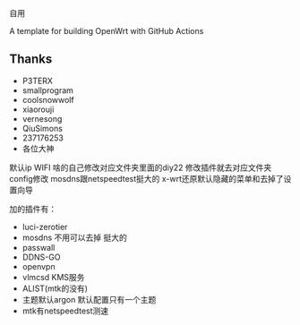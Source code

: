 自用

A template for building OpenWrt with GitHub Actions

## Thanks

- P3TERX
- smallprogram
- coolsnowwolf
- xiaorouji
- vernesong
- QiuSimons
- 237176253
- 各位大神




默认ip WIFI 啥的自己修改对应文件夹里面的diy22
修改插件就去对应文件夹config修改 mosdns跟netspeedtest挺大的
x-wrt还原默认隐藏的菜单和去掉了设置向导

加的插件有：
- luci-zerotier
- mosdns 不用可以去掉 挺大的
- passwall
- DDNS-GO
- openvpn
- vlmcsd  KMS服务
- ALIST(mtk的没有)
- 主题默认argon  默认配置只有一个主题 
- mtk有netspeedtest测速

